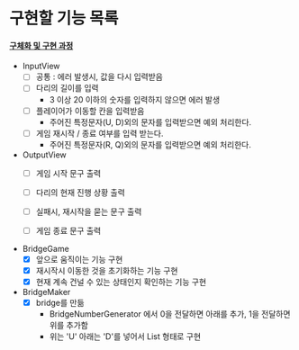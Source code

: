 # 구현할 기능 목록

#### [구체화 및 구현 과정](./PROCESS.md)

- InputView
  - [ ] 공통 : 에러 발생시, 값을 다시 입력받음
  - [ ] 다리의 길이를 입력
      - 3 이상 20 이하의 숫자를 입력하지 않으면 에러 발생
  - [ ] 플레이어가 이동할 칸을 입력받음
      - 주어진 특정문자(U, D)외의 문자를 입력받으면 예외 처리한다.
  - [ ] 게임 재시작 / 종료 여부를 입력 받는다.
      - 주어진 특정문자(R, Q)외의 문자를 입력받으면 예외 처리한다.
  
- OutputView
  - [ ] 게임 시작 문구 출력
  - [ ] 다리의 현재 진행 상황 출력
  - [ ] 실패시, 재시작을 묻는 문구 출력
  - [ ] 게임 종료 문구 출력


- BridgeGame
    - [x] 앞으로 움직이는 기능 구현
    - [x] 재시작시 이동한 것을 초기화하는 기능 구현
    - [x] 현재 계속 건널 수 있는 상태인지 확인하는 기능 구현
- BridgeMaker
    - [x] bridge를 만듦
      - BridgeNumberGenerator 에서 0을 전달하면 아래를 추가, 1을 전달하면 위를 추가함
      - 위는 'U' 아래는 'D'를 넣어서 List<String> 형태로 구현